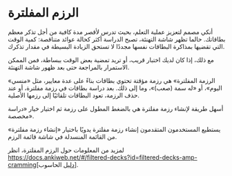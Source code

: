 # الرزم المفلترة

أنكي مصمم لتعزيز عملية التعلم، بحيث تدرس لأقصر مدة كافية من أجل تذكر معظم بطاقاتك.
حالما تظهر شاشة التهنئة، تصبح الدراسة أكثر كحالة عوائد متناقصة: كمية الوقت التي تقضيها
بمذاكرة البطاقات نفسها مجددًا لا تستحق الزيادة البسيطة في مقدار تذكرك.

مع ذلك، إذا كان لديك اختبار قريب، أو تريد تمضية بعض الوقت ببساطة، فمن الممكن الاستمرار
بالمراجعة حتى بعد ظهور شاشة التهنئة.

«الرزمة المفلترة» هي رزمة مؤقتة تحتوي بطاقات بناءً على عدة معايير، مثل «منسي اليوم»،
أو «له سمة (صعب)»، وما إلى ذلك. بعد دراسة بطاقات في رزمة مفلترة، أو عند حذف الرزمة،
تعود البطاقات تلقائيًا إلى رزمها الأصلية.

أسهل طريقة لإنشاء رزمة مفلترة هي بالضغط المطول على رزمة ثم اختيار خيار «دراسة مخصصة».

يستطيع المستخدمون المتقدمون إنشاء رزمة مفلترة يدويًا باختيار «إنشاء رزمة مفلترة» من القائمة المنسدلة
في شاشة قائمة الرزم.

لمزيد من المعلومات حول الرزم المفلترة، انظر https://docs.ankiweb.net/#/filtered-decks?id=filtered-decks-amp-cramming[دليل الحاسوب].

